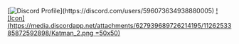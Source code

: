 [![Discord Profile](https://lanyard-profile-readme.vercel.app/api/596073634938880005?theme=dark&bg=1a1c1f&animated=false&hideDiscrim=true&borderRadius=30px&idleMessage=Probably%20doing%20something%20else...)](https://discord.com/users/596073634938880005)
[![Icon](https://media.discordapp.net/attachments/627939689726214195/1126253385872592898/Katman_2.png =50x50)](https://test.com)
